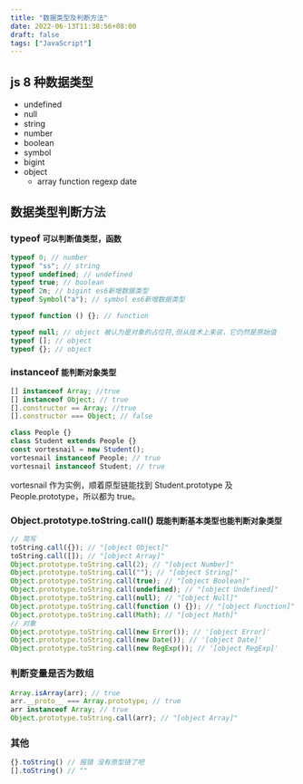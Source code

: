 ```yaml
---
title: "数据类型及判断方法"
date: 2022-06-13T11:38:56+08:00
draft: false
tags: ["JavaScript"]
---
```


## js 8 种数据类型

- undefined
- null
- string
- number
- boolean
- symbol
- bigint
- object
  - array function regexp date

## 数据类型判断方法

### typeof `可以判断值类型，函数`

```js
typeof 0; // number
typeof "ss"; // string
typeof undefined; // undefined
typeof true; // boolean
typeof 2n; // bigint es6新增数据类型
typeof Symbol("a"); // symbol es6新增数据类型

typeof function () {}; // function

typeof null; // object 被认为是对象的占位符,但从技术上来说，它仍然是原始值
typeof []; // object
typeof {}; // object
```

### instanceof `能判断对象类型`

```js
[] instanceof Array; //true
[] instanceof Object; // true
[].constructor == Array; //true
[].constructor === Object; // false
```

```js
class People {}
class Student extends People {}
const vortesnail = new Student();
vortesnail instanceof People; // true
vortesnail instanceof Student; // true
```

vortesnail 作为实例，顺着原型链能找到 Student.prototype 及 People.prototype，所以都为 true。

### Object.prototype.toString.call() `既能判断基本类型也能判断对象类型`

```js
// 简写
toString.call({}); // "[object Object]"
toString.call([]); // "[object Array]"
Object.prototype.toString.call(2); // "[object Number]"
Object.prototype.toString.call(""); // "[object String]"
Object.prototype.toString.call(true); // "[object Boolean]"
Object.prototype.toString.call(undefined); // "[object Undefined]"
Object.prototype.toString.call(null); // "[object Null]"
Object.prototype.toString.call(function () {}); // "[object Function]"
Object.prototype.toString.call(Math); // "[object Math]"
// 对象
Object.prototype.toString.call(new Error()); // '[object Error]'
Object.prototype.toString.call(new Date()); // '[object Date]'
Object.prototype.toString.call(new RegExp()); // '[object RegExp]'
```

### 判断变量是否为数组

```js
Array.isArray(arr); // true
arr.__proto__ === Array.prototype; // true
arr instanceof Array; // true
Object.prototype.toString.call(arr); // "[object Array]"
```

### 其他

```js
{}.toString() // 报错 没有原型链了吧
[].toString() // ""
```
